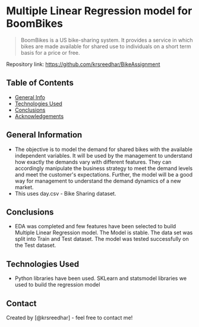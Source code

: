 # Multiple Linear Regression model for BoomBikes
> BoomBikes is a US bike-sharing system. It provides a service in which bikes are made available for shared use to individuals on a short term basis for a price or free.

Repository link: https://github.com/krsreedhar/BikeAssignment


## Table of Contents
* [General Info](#general-information)
* [Technologies Used](#technologies-used)
* [Conclusions](#conclusions)
* [Acknowledgements](#acknowledgements)

<!-- You can include any other section that is pertinent to your problem -->

## General Information
- The objective is to model the demand for shared bikes with the available independent variables. It will be used by the management to understand how exactly the demands vary with different features. They can accordingly manipulate the business strategy to meet the demand levels and meet the customer's expectations. Further, the model will be a good way for management to understand the demand dynamics of a new market. 
- This uses day.csv - Bike Sharing dataset.

<!-- You don't have to answer all the questions - just the ones relevant to your project. -->

## Conclusions
- EDA was completed and few features have been selected to build Multiple Linear Regression model. The Model is stable. The data set was split into Train and Test dataset. The model was tested successfully on the Test dataset.

<!-- You don't have to answer all the questions - just the ones relevant to your project. -->


## Technologies Used
- Python libraries have been used. SKLearn and statsmodel libraries we used to build the regression model

<!-- As the libraries versions keep on changing, it is recommended to mention the version of library used in this project -->

## Contact
Created by [@krsreedhar] - feel free to contact me!

